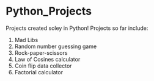 # Python_Projects
Projects created soley in Python!
Projects so far include:
1. Mad Libs
2. Random number guessing game
3. Rock-paper-scissors
4. Law of Cosines calculator
5. Coin flip data collector
6. Factorial calculator

